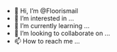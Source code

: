 - 👋 Hi, I’m @Floorismail
- 👀 I’m interested in ...
- 🌱 I’m currently learning ...
- 💞️ I’m looking to collaborate on ...
- 📫 How to reach me ...

<!---
Floorismail/Floorismail is a ✨ special ✨ repository because its `README.md` (this file) appears on your GitHub profile.
You can click the Preview link to take a look at your changes.
--->
